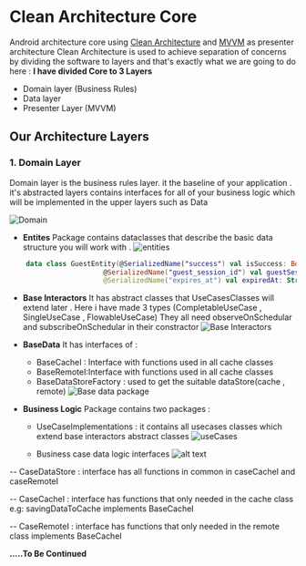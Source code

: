 # Clean Architecture Core
 Android architecture core using [Clean Architecture](https://8thlight.com/blog/uncle-bob/2012/08/13/the-clean-architecture.html) and [MVVM](https://en.wikipedia.org/wiki/Model%E2%80%93view%E2%80%93viewmodel) as presenter architecture 
Clean Architecture is used to achieve  separation of concerns by dividing the software to layers and that's exactly what we are going to do here :
**I have divided Core to 3 Layers**
- Domain layer (Business Rules)
- Data layer
- Presenter Layer (MVVM)

 ## Our Architecture Layers 
### 1. Domain Layer
 Domain layer is the business rules layer. it the baseline of your application  . it's abstracted layers contains     interfaces for all of your business logic which will be implemented in the upper layers such as Data

  ![Domain](https://image.ibb.co/ja7vmd/domain.png "Domain contents")

 + **Entites**
  Package contains dataclasses that describe the basic data structure you will work with .
![entities](https://image.ibb.co/iDvb9y/entities.png "entities package")
     
```kotlin
    data class GuestEntity(@SerializedName("success") val isSuccess: Boolean,
                       @SerializedName("guest_session_id") val guestSessionId: String,
                       @SerializedName("expires_at") val expiredAt: String)
```
+ **Base Interactors**
  It has abstract classes that UseCasesClasses will extend later . Here i have made 3 types 
    (CompletableUseCase , SingleUseCase , FlowableUseCase) 
They all need observeOnSchedular and subscribeOnSchedular in their constractor 
![Base Interactors](https://image.ibb.co/ei269y/Screenshot_from_2018_07_04_14_16_38.png "Base Interactors")

+ **BaseData**
It has interfaces of :
  - BaseCacheI : Interface with functions used in all cache classes
  - BaseRemoteI:Interface with functions used in all cache classes
  - BaseDataStoreFactory : used to get the suitable dataStore(cache , remote) 
  ![Base data package](https://image.ibb.co/g90Uwd/base_Data_Base.png "Base data package")

+ **Business Logic**
Package contains two packages :
    - UseCaseImplementations : it contains all usecases classes which extend base interactors abstract classes
    ![useCases](https://image.ibb.co/bMBcGd/useCases.png "useCases")

    - Business case data logic interfaces
    ![alt text](https://image.ibb.co/n9Qewd/business_Data_Logic.png "Business data package")
               
-- CaseDataStore : interface has all functions in common in caseCacheI and caseRemoteI 

-- CaseCacheI    : interface has functions that only needed in the cache class e.g: savingDataToCache implements BaseCacheI

-- CaseRemoteI   : interface has functions that only needed in the remote class implements  BaseCacheI
                
                
**.....To Be Continued**
